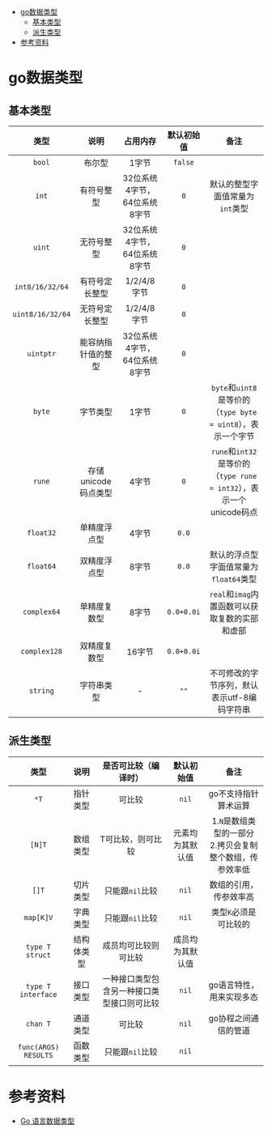 - [go数据类型](#go数据类型)
  - [基本类型](#基本类型)
  - [派生类型](#派生类型)
- [参考资料](#参考资料)

# go数据类型

## 基本类型

|       类型       |        说明         |           占用内存           | 默认初始值 |                                备注                                 |
| :--------------: | :-----------------: | :--------------------------: | :--------: | :-----------------------------------------------------------------: |
|      `bool`      |       布尔型        |            1字节             |  `false`   |                                                                     |
|      `int`       |     有符号整型      | 32位系统4字节，64位系统8字节 |    `0`     |                   默认的整型字面值常量为`int`类型                   |
|      `uint`      |     无符号整型      | 32位系统4字节，64位系统8字节 |    `0`     |                                                                     |
| `int8/16/32/64`  |   有符号定长整型    |         1/2/4/8字节          |    `0`     |                                                                     |
| `uint8/16/32/64` |   无符号定长整型    |         1/2/4/8字节          |    `0`     |                                                                     |
|    `uintptr`     | 能容纳指针值的整型  | 32位系统4字节，64位系统8字节 |    `0`     |                                                                     |
|      `byte`      |      字节类型       |            1字节             |    `0`     |    `byte`和`uint8`是等价的（`type byte = uint8`），表示一个字节     |
|      `rune`      | 存储unicode码点类型 |            4字节             |    `0`     | `rune`和`int32`是等价的（`type rune = int32`），表示一个unicode码点 |
|    `float32`     |    单精度浮点型     |            4字节             |   `0.0`    |                                                                     |
|    `float64`     |    双精度浮点型     |            8字节             |   `0.0`    |                默认的浮点型字面值常量为`float64`类型                |
|   `complex64`    |    单精度复数型     |            8字节             | `0.0+0.0i` |           `real`和`imag`内置函数可以获取复数的实部和虚部            |
|   `complex128`   |    双精度复数型     |            16字节            | `0.0+0.0i` |                                                                     |
|     `string`     |     字符串类型      |              -               |    `""`    |             不可修改的字节序列，默认表示utf-8编码字符串             |

## 派生类型

|         类型         |    说明    |            是否可比较（编译时）            |    默认初始值    |                            备注                             |
| :------------------: | :--------: | :----------------------------------------: | :--------------: | :---------------------------------------------------------: |
|         `*T`         |  指针类型  |                   可比较                   |      `nil`       |                    go不支持指针算术运算                     |
|        `[N]T`        |  数组类型  |             T可比较，则可比较              | 元素均为其默认值 | 1.`N`是数组类型的一部分<br>2.拷贝会复制整个数组，传参效率低 |
|        `[]T`         |  切片类型  |              只能跟`nil`比较               |      `nil`       |                   数组的引用，传参效率高                    |
|      `map[K]V`       |  字典类型  |              只能跟`nil`比较               |      `nil`       |                    类型`K`必须是可比较的                    |
|   `type T struct`    | 结构体类型 |            成员均可比较则可比较            | 成员均为其默认值 |                                                             |
|  `type T interface`  |  接口类型  | 一种接口类型包含另一种接口类型接口则可比较 |      `nil`       |                  go语言特性，用来实现多态                   |
|       `chan T`       |  通道类型  |                   可比较                   |      `nil`       |                    go协程之间通信的管道                     |
| `func(ARGS) RESULTS` |  函数类型  |              只能跟`nil`比较               |      `nil`       |                                                             |

# 参考资料

- [Go 语言数据类型](https://www.runoob.com/go/go-data-types.html)
